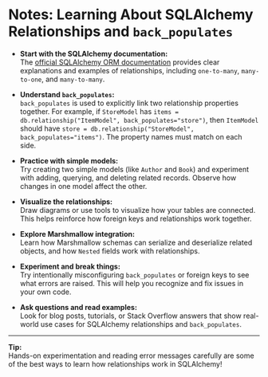 # Notes: Learning About SQLAlchemy Relationships and `back_populates`

- **Start with the SQLAlchemy documentation:**  
  The [official SQLAlchemy ORM documentation](https://docs.sqlalchemy.org/en/20/orm/basic_relationships.html) provides clear explanations and examples of relationships, including `one-to-many`, `many-to-one`, and `many-to-many`.

- **Understand `back_populates`:**  
  `back_populates` is used to explicitly link two relationship properties together. For example, if `StoreModel` has `items = db.relationship("ItemModel", back_populates="store")`, then `ItemModel` should have `store = db.relationship("StoreModel", back_populates="items")`. The property names must match on each side.

- **Practice with simple models:**  
  Try creating two simple models (like `Author` and `Book`) and experiment with adding, querying, and deleting related records. Observe how changes in one model affect the other.

- **Visualize the relationships:**  
  Draw diagrams or use tools to visualize how your tables are connected. This helps reinforce how foreign keys and relationships work together.

- **Explore Marshmallow integration:**  
  Learn how Marshmallow schemas can serialize and deserialize related objects, and how `Nested` fields work with relationships.

- **Experiment and break things:**  
  Try intentionally misconfiguring `back_populates` or foreign keys to see what errors are raised. This will help you recognize and fix issues in your own code.

- **Ask questions and read examples:**  
  Look for blog posts, tutorials, or Stack Overflow answers that show real-world use cases for SQLAlchemy relationships and `back_populates`.

---
**Tip:**  
Hands-on experimentation and reading error messages carefully are some of the best ways to learn how relationships work in SQLAlchemy!